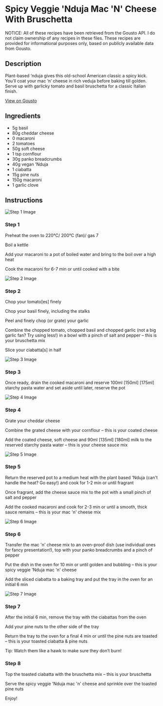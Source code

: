 # Spicy Veggie 'Nduja Mac 'N' Cheese With Bruschetta

NOTICE: All of these recipes have been retrieved from the Gousto API. I do not claim ownership of any recipes in these files. These recipes are provided for informational purposes only, based on publicly available data from Gousto.

## Description

Plant-based ‘nduja gives this old-school American classic a spicy kick. You’ll coat your mac ‘n’ cheese in rich veduja before baking till golden. Serve up with garlicky tomato and basil bruschetta for a classic Italian finish.


[View on Gousto](https://www.gousto.co.uk/recipes/cookbook/spicy-veduja-mac-n-cheese-with-bruschetta)

## Ingredients

- 5g basil
- 80g cheddar cheese
- 0 macaroni
- 2 tomatoes
- 50g soft cheese
- 1 tsp cornflour
- 30g panko breadcrumbs
- 40g vegan 'Nduja
- 1 ciabatta 
- 15g pine nuts
- 150g macaroni
- 1 garlic clove

## Instructions

![Step 1 Image](https://production-media.gousto.co.uk/cms/recipe-step-image/step-1-1686239796687-x200.jpg)

### Step 1

Preheat the oven to 220°C/ 200°C (fan)/ gas 7

Boil a kettle

Add your macaroni to a pot of boiled water and bring to the boil over a high heat

Cook the macaroni for 6-7 min or until cooked with a bite

![Step 2 Image](https://production-media.gousto.co.uk/cms/recipe-step-image/step-2-1686239804086-x200.jpg)

### Step 2

Chop your tomato[es] finely

Chop your basil finely, including the stalks

Peel and finely chop (or grate) your garlic

Combine the chopped tomato, chopped basil and chopped garlic (not a big garlic fan? Try using less!) in a bowl with a pinch of salt and pepper – this is your bruschetta mix

Slice your ciabatta[s] in half

![Step 3 Image](https://production-media.gousto.co.uk/cms/recipe-step-image/step-3-1686239809533-x200.jpg)

### Step 3

Once ready, drain the cooked macaroni and reserve 100ml <span class="text-purple">[150ml]</span> <span class="text-danger">[175ml]</span> starchy pasta water and set aside until later, reserve the pot

![Step 4 Image](https://production-media.gousto.co.uk/cms/recipe-step-image/step-4-1686239813909-x200.jpg)

### Step 4

Grate your cheddar cheese

Combine the grated cheese with your cornflour – this is your coated cheese

Add the coated cheese, soft cheese and 90ml <span class="text-purple">[135ml] </span><span class="text-danger">[180ml]</span> milk to the reserved starchy pasta water – this is your cheese sauce mix

![Step 5 Image](https://production-media.gousto.co.uk/cms/recipe-step-image/step-5-1686239817801-x200.jpg)

### Step 5

Return the reserved pot to a medium heat with the plant based 'Nduja (can't handle the heat? Go easy!) and cook for 1-2 min or until fragrant

Once fragrant, add the cheese sauce mix to the pot with a small pinch of salt and pepper

Add the cooked macaroni and cook for 2-3 min or until a smooth, thick sauce remains – this is your mac 'n' cheese mix

![Step 6 Image](https://production-media.gousto.co.uk/cms/recipe-step-image/step-6-1686239821455-x200.jpg)

### Step 6

Transfer the mac 'n' cheese mix to an oven-proof dish (use individual ones for fancy presentation!), top with your panko breadcrumbs and a pinch of pepper

Put the dish in the oven for 10 min or until golden and bubbling – this is your spicy veggie 'Nduja mac 'n' cheese

Add the sliced ciabatta to a baking tray and put the tray in the oven for an initial 6 min

![Step 7 Image](https://production-media.gousto.co.uk/cms/recipe-step-image/step-7-1686239826801-x200.jpg)

### Step 7

After the initial 6 min, remove the tray with the ciabattas from the oven

Add your pine nuts to the other side of the tray

Return the tray to the oven for a final 4 min or until the pine nuts are toasted  – this is your toasted ciabatta & pine nuts

Tip: Watch them like a hawk to make sure they don’t burn!

### Step 8

Top the toasted ciabatta with the bruschetta mix – this is your bruschetta

Serve the spicy veggie 'Nduja mac 'n' cheese and sprinkle over the toasted pine nuts

Enjoy!

